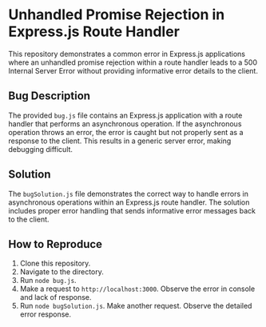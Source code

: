 # Unhandled Promise Rejection in Express.js Route Handler

This repository demonstrates a common error in Express.js applications where an unhandled promise rejection within a route handler leads to a 500 Internal Server Error without providing informative error details to the client.

## Bug Description

The provided `bug.js` file contains an Express.js application with a route handler that performs an asynchronous operation.  If the asynchronous operation throws an error, the error is caught but not properly sent as a response to the client.  This results in a generic server error, making debugging difficult.

## Solution

The `bugSolution.js` file demonstrates the correct way to handle errors in asynchronous operations within an Express.js route handler.  The solution includes proper error handling that sends informative error messages back to the client.

## How to Reproduce

1. Clone this repository.
2. Navigate to the directory.
3. Run `node bug.js`.  
4. Make a request to `http://localhost:3000`. Observe the error in console and lack of response.
5. Run `node bugSolution.js`. Make another request.  Observe the detailed error response.
